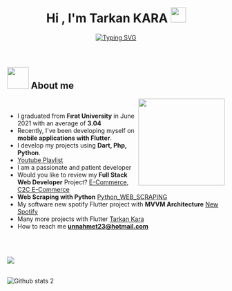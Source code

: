 <h1 align="center"><b>Hi , I'm Tarkan KARA </b><img src="https://media.giphy.com/media/hvRJCLFzcasrR4ia7z/giphy.gif" width="35"></h1>

<p align="center">
  <a href="https://git.io/typing-svg"><img src="https://readme-typing-svg.herokuapp.com?font=Fira+Code&weight=500&size=25&pause=500&color=FF0F0F&center=true&vCenter=true&width=533&lines=JR+Software+Engineer;Flutter+-+Dart+-+Firebase+-+RestAPI;PHP+-+Python+-+Git%26GitHub;HTML+-+CSS+-+JavaScript+-+Bootstrap" alt="Typing SVG" /></a>
</p>
<br>


## <picture><img src = "https://user-images.githubusercontent.com/59411109/218849787-ecf80688-6f54-41b5-9ab8-78b8f02bd6fe.gif" width = 50px></picture> **About me**

<picture> <img align="right" src="https://user-images.githubusercontent.com/59411109/218849448-91b19d83-cea6-437a-b5ff-89aa284b13d5.gif" width = 200px></picture>




<br>

- I graduated from **Fırat University** in June 2021 with an average of **3.04**
- Recently, I've been developing myself on **mobile applications with Flutter**.
- I develop my projects using **Dart, Php, Python**.
- [Youtube Playlist](https://www.youtube.com/playlist?list=PLicJUFvZfrjZrNld03iFZP7fDDWDGxeLu)
- I am a passionate and patient developer
- Would you like to review my **Full Stack Web Developer** Project? [E-Commerce](https://github.com/TarkanKara/E-Ticaret), [C2C E-Commerce](https://github.com/TarkanKara/C2C_E-Ticaret/tree/main/E-Ticaret)
- **Web Scraping with Python** [Python_WEB_SCRAPING](https://github.com/TarkanKara/Python_WEB_SCRAPING)
- My software new spotify Flutter project with **MVVM Architecture** [New Spotify](https://github.com/TarkanKara/SpotifyUI_Api_MVVM) 
- Many more projects with Flutter [Tarkan Kara](https://github.com/TarkanKara)
- How to reach me **unnahmet23@hotmail.com**  

<br><br>

<img src="https://user-images.githubusercontent.com/73097560/115834477-dbab4500-a447-11eb-908a-139a6edaec5c.gif"><br><br>



![Github stats 2](https://github-readme-stats.vercel.app/api?username=TarkanKara&show_icons=true&theme=radical)
